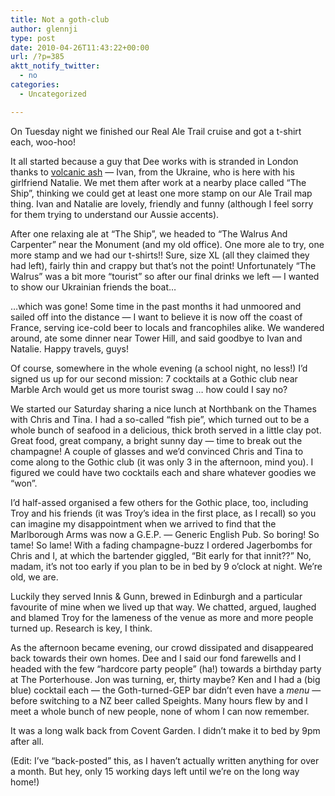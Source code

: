 ```yaml
---
title: Not a goth-club
author: glennji
type: post
date: 2010-04-26T11:43:22+00:00
url: /?p=385
aktt_notify_twitter:
  - no
categories:
  - Uncategorized

---
```

On Tuesday night we finished our Real Ale Trail cruise and got a t-shirt each, woo-hoo!
  
It all started because a guy that Dee works with is stranded in London thanks to [volcanic ash][1] &#8212; Ivan, from the Ukraine, who is here with his girlfriend Natalie. We met them after work at a nearby place called &#8220;The Ship&#8221;, thinking we could get at least one more stamp on our Ale Trail map thing. Ivan and Natalie are lovely, friendly and funny (although I feel sorry for them trying to understand our Aussie accents).
  
After one relaxing ale at &#8220;The Ship&#8221;, we headed to &#8220;The Walrus And Carpenter&#8221; near the Monument (and my old office). One more ale to try, one more stamp and we had our t-shirts!! Sure, size XL (all they claimed they had left), fairly thin and crappy but that&#8217;s not the point! Unfortunately &#8220;The Walrus&#8221; was a bit more &#8220;tourist&#8221; so after our final drinks we left &#8212; I wanted to show our Ukrainian friends the boat&#8230;
  
&#8230;which was gone! Some time in the past months it had unmoored and sailed off into the distance &#8212; I want to believe it is now off the coast of France, serving ice-cold beer to locals and francophiles alike. We wandered around, ate some dinner near Tower Hill, and said goodbye to Ivan and Natalie. Happy travels, guys!
  
Of course, somewhere in the whole evening (a school night, no less!) I&#8217;d signed us up for our second mission: 7 cocktails at a Gothic club near Marble Arch would get us more tourist swag &#8230; how could I say no?
  
We started our Saturday sharing a nice lunch at Northbank on the Thames with Chris and Tina. I had a so-called &#8220;fish pie&#8221;, which turned out to be a whole bunch of seafood in a delicious, thick broth served in a little clay pot. Great food, great company, a bright sunny day &#8212; time to break out the champagne! A couple of glasses and we&#8217;d convinced Chris and Tina to come along to the Gothic club (it was only 3 in the afternoon, mind you). I figured we could have two cocktails each and share whatever goodies we &#8220;won&#8221;.
  
I&#8217;d half-assed organised a few others for the Gothic place, too, including Troy and his friends (it was Troy&#8217;s idea in the first place, as I recall) so you can imagine my disappointment when we arrived to find that the Marlborough Arms was now a G.E.P. &#8212; Generic English Pub. So boring! So tame! So lame! With a fading champagne-buzz I ordered Jagerbombs for Chris and I, at which the bartender giggled, &#8220;Bit early for that innit??&#8221; No, madam, it&#8217;s not too early if you plan to be in bed by 9 o&#8217;clock at night. We&#8217;re old, we are.
  
Luckily they served Innis & Gunn, brewed in Edinburgh and a particular favourite of mine when we lived up that way. We chatted, argued, laughed and blamed Troy for the lameness of the venue as more and more people turned up. Research is key, I think.
  
As the afternoon became evening, our crowd dissipated and disappeared back towards their own homes. Dee and I said our fond farewells and I headed with the few &#8220;hardcore party people&#8221; (ha!) towards a birthday party at The Porterhouse. Jon was turning, er, thirty maybe? Ken and I had a (big blue) cocktail each &#8212; the Goth-turned-GEP bar didn&#8217;t even have a _menu_ &#8212; before switching to a NZ beer called Speights. Many hours flew by and I meet a whole bunch of new people, none of whom I can now remember.
  
It was a long walk back from Covent Garden. I didn&#8217;t make it to bed by 9pm after all.
  
(Edit: I&#8217;ve &#8220;back-posted&#8221; this, as I haven&#8217;t actually written anything for over a month. But hey, only 15 working days left until we&#8217;re on the long way home!)

 [1]: http://glennji.org/2010/04/16/eyjafjallajokull/ "related post"
